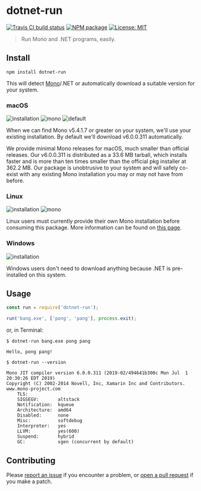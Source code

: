 # dotnet-run

[![Travis CI build status](https://img.shields.io/travis/mortend/dotnet-run/master.svg?style=flat-square)](https://travis-ci.org/mortend/dotnet-run)
[![NPM package](https://img.shields.io/npm/v/dotnet-run.svg?style=flat-square)](https://www.npmjs.com/package/dotnet-run)
[![License: MIT](https://img.shields.io/github/license/mortend/dotnet-run.svg?style=flat-square)](LICENSE)

> Run Mono and .NET programs, easily.

## Install

```
npm install dotnet-run
```

This will detect [Mono](https://www.mono-project.com/)/.NET or automatically download a suitable version for your system.

### macOS

![installation](https://img.shields.io/badge/installation-automatic-brightgreen?style=flat-square)
![mono](https://img.shields.io/badge/mono->=%20v5.4.1.7-blue?style=flat-square)
![default](https://img.shields.io/badge/default-v6.0.0.311-blue?style=flat-square)

When we can find Mono v5.4.1.7 or greater on your system, we'll use your existing installation. By default we'll download v6.0.0.311 automatically.

We provide minimal Mono releases for macOS, much smaller than official releases. Our v6.0.0.311 is distributed as a 33.6 MB tarball, which installs faster and is more than ten times smaller than the official pkg installer at 362.2 MB. Our package is unobtrusive to your system and will safely co-exist with any existing Mono installation you may or may not have from before.

### Linux

![installation](https://img.shields.io/badge/installation-manual-orange?style=flat-square)
![mono](https://img.shields.io/badge/mono->=%20v5.4.1.7-blue?style=flat-square)

Linux users must currently provide their own Mono installation before consuming this package. More information can be found on [this page](https://www.mono-project.com/download/).

### Windows

![installation](https://img.shields.io/badge/installation-pre--installed-brightgreen?style=flat-square)

Windows users don't need to download anything because .NET is pre-installed on this system.

## Usage

```js
const run = require('dotnet-run');

run('bang.exe', ['pong', 'pang'], process.exit);
```

or, in Terminal:

```
$ dotnet-run bang.exe pong pang

Hello, pong pang!
```

```
$ dotnet-run --version

Mono JIT compiler version 6.0.0.311 (2019-02/494641b300c Mon Jul  1 20:30:26 EDT 2019)
Copyright (C) 2002-2014 Novell, Inc, Xamarin Inc and Contributors. www.mono-project.com
	TLS:           
	SIGSEGV:       altstack
	Notification:  kqueue
	Architecture:  amd64
	Disabled:      none
	Misc:          softdebug 
	Interpreter:   yes
	LLVM:          yes(600)
	Suspend:       hybrid
	GC:            sgen (concurrent by default)
```

## Contributing

Please [report an issue](https://github.com/mortend/dotnet-run/issues) if you encounter a problem, or [open a pull request](https://github.com/mortend/dotnet-run/pulls) if you make a patch.
